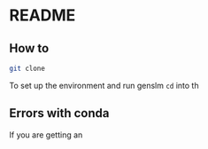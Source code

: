 # README

## How to

```bash
git clone 
```

To set up the environment and run genslm `cd` into th

## Errors with conda

If you are getting an 